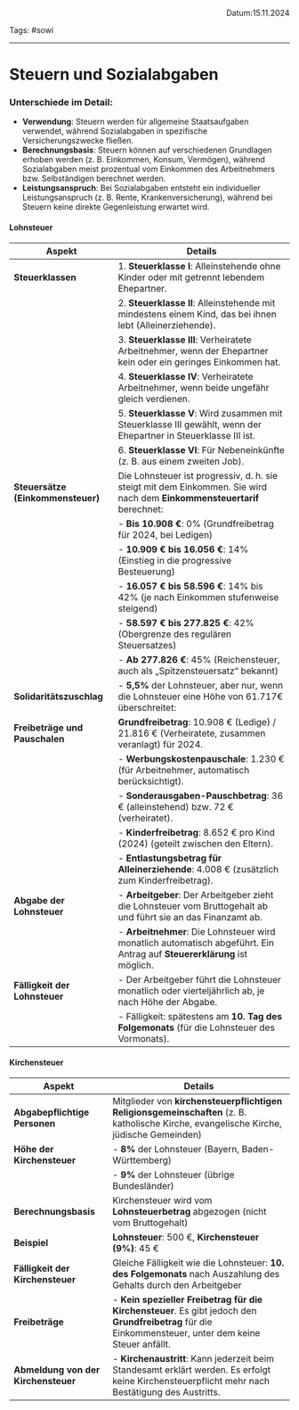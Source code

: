 <p align="right">Datum:15.11.2024</p>

Tags: #sowi 

---

# Steuern und Sozialabgaben
### Unterschiede im Detail:

- **Verwendung**: Steuern werden für allgemeine Staatsaufgaben verwendet, während Sozialabgaben in spezifische Versicherungszwecke fließen.
- **Berechnungsbasis**: Steuern können auf verschiedenen Grundlagen erhoben werden (z. B. Einkommen, Konsum, Vermögen), während Sozialabgaben meist prozentual vom Einkommen des Arbeitnehmers bzw. Selbständigen berechnet werden.
- **Leistungsanspruch**: Bei Sozialabgaben entsteht ein individueller Leistungsanspruch (z. B. Rente, Krankenversicherung), während bei Steuern keine direkte Gegenleistung erwartet wird.

#### Lohnsteuer

|**Aspekt**|**Details**|
|---|---|
|**Steuerklassen**|1. **Steuerklasse I**: Alleinstehende ohne Kinder oder mit getrennt lebendem Ehepartner.|
||2. **Steuerklasse II**: Alleinstehende mit mindestens einem Kind, das bei ihnen lebt (Alleinerziehende).|
||3. **Steuerklasse III**: Verheiratete Arbeitnehmer, wenn der Ehepartner kein oder ein geringes Einkommen hat.|
||4. **Steuerklasse IV**: Verheiratete Arbeitnehmer, wenn beide ungefähr gleich verdienen.|
||5. **Steuerklasse V**: Wird zusammen mit Steuerklasse III gewählt, wenn der Ehepartner in Steuerklasse III ist.|
||6. **Steuerklasse VI**: Für Nebeneinkünfte (z. B. aus einem zweiten Job).|
|**Steuersätze (Einkommensteuer)**|Die Lohnsteuer ist progressiv, d. h. sie steigt mit dem Einkommen. Sie wird nach dem **Einkommensteuertarif** berechnet:|
||- **Bis 10.908 €**: 0% (Grundfreibetrag für 2024, bei Ledigen)|
||- **10.909 € bis 16.056 €**: 14% (Einstieg in die progressive Besteuerung)|
||- **16.057 € bis 58.596 €**: 14% bis 42% (je nach Einkommen stufenweise steigend)|
||- **58.597 € bis 277.825 €**: 42% (Obergrenze des regulären Steuersatzes)|
||- **Ab 277.826 €**: 45% (Reichensteuer, auch als „Spitzensteuersatz“ bekannt)|
|**Solidaritätszuschlag**|- **5,5%** der Lohnsteuer, aber nur, wenn die Lohnsteuer eine Höhe von 61.717€ überschreitet:|
|**Freibeträge und Pauschalen**|**Grundfreibetrag**: 10.908 € (Ledige) / 21.816 € (Verheiratete, zusammen veranlagt) für 2024.|
||- **Werbungskostenpauschale**: 1.230 € (für Arbeitnehmer, automatisch berücksichtigt).|
||- **Sonderausgaben-Pauschbetrag**: 36 € (alleinstehend) bzw. 72 € (verheiratet).|
||- **Kinderfreibetrag**: 8.652 € pro Kind (2024) (geteilt zwischen den Eltern).|
||- **Entlastungsbetrag für Alleinerziehende**: 4.008 € (zusätzlich zum Kinderfreibetrag).|
|**Abgabe der Lohnsteuer**|- **Arbeitgeber**: Der Arbeitgeber zieht die Lohnsteuer vom Bruttogehalt ab und führt sie an das Finanzamt ab.|
||- **Arbeitnehmer**: Die Lohnsteuer wird monatlich automatisch abgeführt. Ein Antrag auf **Steuererklärung** ist möglich.|
|**Fälligkeit der Lohnsteuer**|- Der Arbeitgeber führt die Lohnsteuer monatlich oder vierteljährlich ab, je nach Höhe der Abgabe.|
||- Fälligkeit: spätestens am **10. Tag des Folgemonats** (für die Lohnsteuer des Vormonats).|

#### Kirchensteuer

|**Aspekt**|**Details**|
|---|---|
|**Abgabepflichtige Personen**|Mitglieder von **kirchensteuerpflichtigen Religionsgemeinschaften** (z. B. katholische Kirche, evangelische Kirche, jüdische Gemeinden)|
|**Höhe der Kirchensteuer**|- **8%** der Lohnsteuer (Bayern, Baden-Württemberg)|
||- **9%** der Lohnsteuer (übrige Bundesländer)|
|**Berechnungsbasis**|Kirchensteuer wird vom **Lohnsteuerbetrag** abgezogen (nicht vom Bruttogehalt)|
|**Beispiel**|**Lohnsteuer**: 500 €, **Kirchensteuer (9%)**: 45 €|
|**Fälligkeit der Kirchensteuer**|Gleiche Fälligkeit wie die Lohnsteuer: **10. des Folgemonats** nach Auszahlung des Gehalts durch den Arbeitgeber|
|**Freibeträge**|- **Kein spezieller Freibetrag für die Kirchensteuer**. Es gibt jedoch den **Grundfreibetrag** für die Einkommensteuer, unter dem keine Steuer anfällt.|
|**Abmeldung von der Kirchensteuer**|- **Kirchenaustritt**: Kann jederzeit beim Standesamt erklärt werden. Es erfolgt keine Kirchensteuerpflicht mehr nach Bestätigung des Austritts.|
